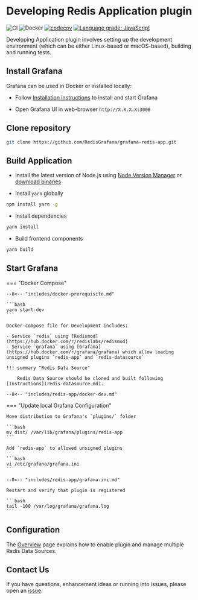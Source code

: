 # Developing Redis Application plugin

![CI](https://github.com/RedisGrafana/grafana-redis-app/workflows/CI/badge.svg)
![Docker](https://github.com/RedisGrafana/grafana-redis-app/workflows/Docker/badge.svg)
[![codecov](https://codecov.io/gh/RedisGrafana/grafana-redis-app/branch/master/graph/badge.svg?token=15SIRGU8SX)](https://codecov.io/gh/RedisGrafana/grafana-redis-app)
[![Language grade: JavaScript](https://img.shields.io/lgtm/grade/javascript/g/RedisGrafana/grafana-redis-app.svg?logo=lgtm&logoWidth=18)](https://lgtm.com/projects/g/RedisGrafana/grafana-redis-app/context:javascript)

Developing Application plugin involves setting up the development environment (which can be either Linux-based or macOS-based), building and running tests.

## Install Grafana

Grafana can be used in Docker or installed locally:

- Follow [Installation instructions](https://grafana.com/docs/grafana/latest/installation/) to install and start Grafana

- Open Grafana UI in web-browser `http://X.X.X.X:3000`

## Clone repository

```bash
git clone https://github.com/RedisGrafana/grafana-redis-app.git
```

## Build Application

- Install the latest version of Node.js using [Node Version Manager](https://github.com/nvm-sh/nvm) or [download binaries](https://nodejs.org/en/download/)

- Install `yarn` globally

```bash
npm install yarn -g
```

- Install dependencies

```bash
yarn install
```

- Build frontend components

```bash
yarn build
```

## Start Grafana

=== "Docker Compose"

    --8<-- "includes/docker-prerequisite.md"

    ```bash
    yarn start:dev
    ```

    Docker-compose file for Development includes:

    - Service `redis` using [Redismod](https://hub.docker.com/r/redislabs/redismod)
    - Service `grafana` using [Grafana](https://hub.docker.com/r/grafana/grafana) which allow loading unsigned plugins `redis-app` and `redis-datasource`

    !!! summary "Redis Data Source"

        Redis Data Source should be cloned and built following [Instructions](redis-datasource.md).

    --8<-- "includes/redis-app/docker-dev.md"

=== "Update local Grafana Configuration"

    Move distribution to Grafana's `plugins/` folder

    ```bash
    mv dist/ /var/lib/grafana/plugins/redis-app
    ```

    Add `redis-app` to allowed unsigned plugins

    ```bash
    vi /etc/grafana/grafana.ini
    ```

    --8<-- "includes/redis-app/grafana-ini.md"

    Restart and verify that plugin is registered

    ```bash
    tail -100 /var/log/grafana/grafana.log
    ```

## Configuration

The [Overview](../redis-app/overview.md) page explains how to enable plugin and manage multiple Redis Data Sources.

## Contact Us

If you have questions, enhancement ideas or running into issues, please open an [issue](https://github.com/RedisGrafana/grafana-redis-app/issues/new/choose).
